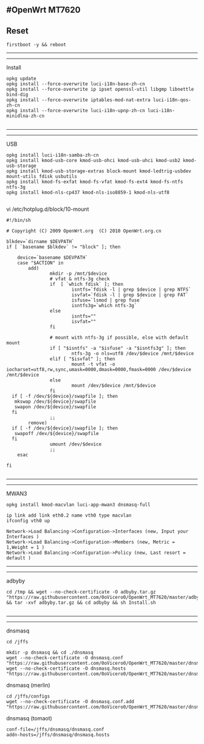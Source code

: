 #OpenWrt MT7620
-------------------------------------------------------------------------------
Reset
-------------------------------------------------------------------------------
```
firstboot -y && reboot
```
-------------------------------------------------------------------------------

-------------------------------------------------------------------------------
Install
```
opkg update
opkg install --force-overwrite luci-i18n-base-zh-cn
opkg install --force-overwrite ip ipset openssl-util libgmp libnettle bind-dig
opkg install --force-overwrite iptables-mod-nat-extra luci-i18n-qos-zh-cn
opkg install --force-overwrite luci-i18n-upnp-zh-cn luci-i18n-minidlna-zh-cn
   
```
-------------------------------------------------------------------------------

-------------------------------------------------------------------------------
USB
```
opkg install luci-i18n-samba-zh-cn 
opkg install kmod-usb-core kmod-usb-ohci kmod-usb-uhci kmod-usb2 kmod-usb-storage 
opkg install kmod-usb-storage-extras block-mount kmod-ledtrig-usbdev mount-utils fdisk usbutils
opkg install kmod-fs-exfat kmod-fs-vfat kmod-fs-ext4 kmod-fs-ntfs ntfs-3g
opkg install kmod-nls-cp437 kmod-nls-iso8859-1 kmod-nls-utf8
     
```
vi /etc/hotplug.d/block/10-mount
```
#!/bin/sh

# Copyright (C) 2009 OpenWrt.org  (C) 2010 OpenWrt.org.cn

blkdev=`dirname $DEVPATH`
if [ `basename $blkdev` != "block" ]; then

    device=`basename $DEVPATH`
    case "$ACTION" in
        add)
                mkdir -p /mnt/$device
                # vfat & ntfs-3g check
                if  [ `which fdisk` ]; then
                        isntfs=`fdisk -l | grep $device | grep NTFS`
                        isvfat=`fdisk -l | grep $device | grep FAT`
                        isfuse=`lsmod | grep fuse`
                        isntfs3g=`which ntfs-3g`
                else
                        isntfs=""
                        isvfat=""
                fi

                # mount with ntfs-3g if possible, else with default mount
                if [ "$isntfs" -a "$isfuse" -a "$isntfs3g" ]; then
                        ntfs-3g -o nls=utf8 /dev/$device /mnt/$device
                elif [ "$isvfat" ]; then
                        mount -t vfat -o iocharset=utf8,rw,sync,umask=0000,dmask=0000,fmask=0000 /dev/$device /mnt/$device
                else
                        mount /dev/$device /mnt/$device
                fi
  if [ -f /dev/${device}/swapfile ]; then
   mkswap /dev/${device}/swapfile
   swapon /dev/${device}/swapfile
  fi
                ;;
        remove)
  if [ -f /dev/${device}/swapfile ]; then
   swapoff /dev/${device}/swapfile
  fi
                umount /dev/$device
                ;;
    esac

fi
   
```
-------------------------------------------------------------------------------

-------------------------------------------------------------------------------
MWAN3
```
opkg install kmod-macvlan luci-app-mwan3 dnsmasq-full

ip link add link eth0.2 name vth0 type macvlan
ifconfig vth0 up

Network->Load Balancing->Configuration->Interfaces (new, Input your Interfaces )
Network->Load Balancing->Configuration->Members (new, Metric = 1,Weight = 1 )
Network->Load Balancing->Configuration->Policy (new, Last resort = default )
```
-------------------------------------------------------------------------------

-------------------------------------------------------------------------------
adbyby
```
cd /tmp && wget --no-check-certificate -O adbyby.tar.gz "https://raw.githubusercontent.com/0oVicero0/OpenWrt_MT7620/master/adbyby.tar.gz" && tar -xvf adbyby.tar.gz && cd adbyby && sh Install.sh
   
```
-------------------------------------------------------------------------------

-------------------------------------------------------------------------------

dnsmasq
```
cd /jffs
```
```
mkdir -p dnsmasq && cd ./dnsmasq
wget --no-check-certificate -O dnsmasq.conf "https://raw.githubusercontent.com/0oVicero0/OpenWrt_MT7620/master/dnsmasq/dnsmasq.conf"
wget --no-check-certificate -O dnsmasq.hosts "https://raw.githubusercontent.com/0oVicero0/OpenWrt_MT7620/master/dnsmasq/dnsmasq.hosts"

```
dnsmasq (merlin)
```
cd /jffs/configs
wget --no-check-certificate -O dnsmasq.conf.add "https://raw.githubusercontent.com/0oVicero0/OpenWrt_MT7620/master/dnsmasq/dnsmasq.conf.add"

```
dnsmasq (tomaot)
```
conf-file=/jffs/dnsmasq/dnsmasq.conf
addn-hosts=/jffs/dnsmasq/dnsmasq.hosts

```


